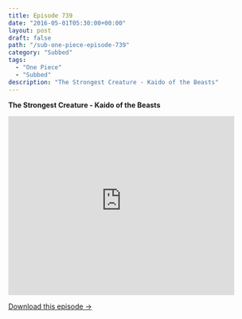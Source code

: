 ```yaml
---
title: Episode 739
date: "2016-05-01T05:30:00+00:00"
layout: post
draft: false
path: "/sub-one-piece-episode-739"
category: "Subbed"
tags:
  - "One Piece"
  - "Subbed"
description: "The Strongest Creature - Kaido of the Beasts"
---
```


**The Strongest Creature - Kaido of the Beasts**

<iframe width="640" height="360" src="https://www.rapidvideo.com/e/G6FRPGO6F4" frameborder="0" marginwidth=0 marginheight=0 scrolling=no allowfullscreen style="max-width:90%;"></iframe>

<a href="http://ouo.io/qs/eCodkFEQ?s=https://www.rapidvideo.com/d/G6FRPGO6F4" class="styled_a">Download this episode →</a>

